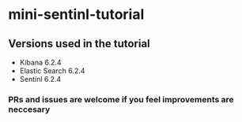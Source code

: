 # mini-sentinl-tutorial

## Versions used in the tutorial

- Kibana 6.2.4
- Elastic Search 6.2.4
- Sentinl 6.2.4

### PRs and issues are welcome if you feel improvements are neccesary